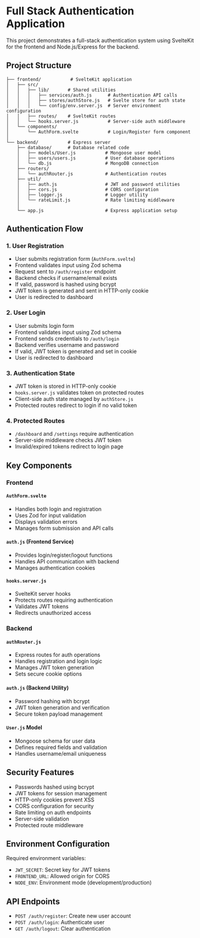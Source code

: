 # Full Stack Authentication Application

This project demonstrates a full-stack authentication system using SvelteKit for the frontend and Node.js/Express for the backend.

## Project Structure

```
├── frontend/           # SvelteKit application
│   ├── src/
│   │   ├── lib/       # Shared utilities
│   │   │   ├── services/auth.js      # Authentication API calls
│   │   │   ├── stores/authStore.js   # Svelte store for auth state
│   │   │   └── config/env.server.js  # Server environment configuration
│   │   ├── routes/    # SvelteKit routes
│   │   └── hooks.server.js           # Server-side auth middleware
│   └── components/
│       └── AuthForm.svelte           # Login/Register form component
│
└── backend/           # Express server
    ├── database/      # Database related code
    │   ├── models/User.js           # Mongoose user model
    │   ├── users/users.js           # User database operations
    │   └── db.js                    # MongoDB connection
    ├── routers/
    │   └── authRouter.js            # Authentication routes
    ├── util/
    │   ├── auth.js                  # JWT and password utilities
    │   ├── cors.js                  # CORS configuration
    │   ├── logger.js                # Logger utility 
    │   └── rateLimit.js             # Rate limiting middleware
    │
    └── app.js                       # Express application setup 
```

## Authentication Flow

### 1. User Registration
- User submits registration form (`AuthForm.svelte`)
- Frontend validates input using Zod schema
- Request sent to `/auth/register` endpoint
- Backend checks if username/email exists
- If valid, password is hashed using bcrypt
- JWT token is generated and sent in HTTP-only cookie
- User is redirected to dashboard

### 2. User Login
- User submits login form
- Frontend validates input using Zod schema
- Frontend sends credentials to `/auth/login`
- Backend verifies username and password
- If valid, JWT token is generated and set in cookie
- User is redirected to dashboard

### 3. Authentication State
- JWT token is stored in HTTP-only cookie
- `hooks.server.js` validates token on protected routes
- Client-side auth state managed by `authStore.js`
- Protected routes redirect to login if no valid token

### 4. Protected Routes
- `/dashboard` and `/settings` require authentication
- Server-side middleware checks JWT token
- Invalid/expired tokens redirect to login page

## Key Components

### Frontend

#### `AuthForm.svelte`
- Handles both login and registration
- Uses Zod for input validation
- Displays validation errors
- Manages form submission and API calls

#### `auth.js` (Frontend Service)
- Provides login/register/logout functions
- Handles API communication with backend
- Manages authentication cookies

#### `hooks.server.js`
- SvelteKit server hooks
- Protects routes requiring authentication
- Validates JWT tokens
- Redirects unauthorized access

### Backend

#### `authRouter.js`
- Express routes for auth operations
- Handles registration and login logic
- Manages JWT token generation
- Sets secure cookie options

#### `auth.js` (Backend Utility)
- Password hashing with bcrypt
- JWT token generation and verification
- Secure token payload management

#### `User.js` Model
- Mongoose schema for user data
- Defines required fields and validation
- Handles username/email uniqueness

## Security Features

- Passwords hashed using bcrypt
- JWT tokens for session management
- HTTP-only cookies prevent XSS
- CORS configuration for security
- Rate limiting on auth endpoints
- Server-side validation
- Protected route middleware

## Environment Configuration

Required environment variables:
- `JWT_SECRET`: Secret key for JWT tokens
- `FRONTEND_URL`: Allowed origin for CORS
- `NODE_ENV`: Environment mode (development/production)

## API Endpoints

- `POST /auth/register`: Create new user account
- `POST /auth/login`: Authenticate user
- `GET /auth/logout`: Clear authentication
